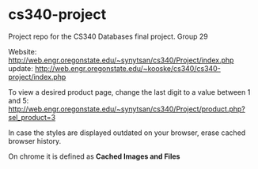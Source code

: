 # cs340-project
Project repo for the CS340 Databases final project. Group 29

Website: http://web.engr.oregonstate.edu/~synytsan/cs340/Project/index.php \
update: http://web.engr.oregonstate.edu/~kooske/cs340/cs340-project/index.php

To view a desired product page, change the last digit to a value between 1 and 5:
http://web.engr.oregonstate.edu/~synytsan/cs340/Project/product.php?sel_product=3

In case the styles are displayed outdated on your browser, erase cached browser history.

On chrome it is defined as **Cached Images and Files**
